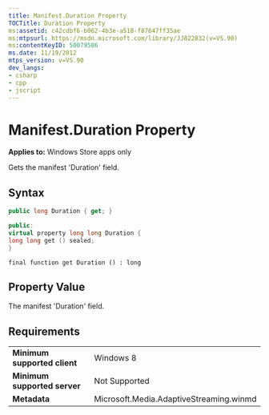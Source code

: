 ```yaml
---
title: Manifest.Duration Property
TOCTitle: Duration Property
ms:assetid: c42cdbf6-b062-4b3e-a518-f87647ff35ae
ms:mtpsurl: https://msdn.microsoft.com/library/JJ822832(v=VS.90)
ms:contentKeyID: 50079586
ms.date: 11/19/2012
mtps_version: v=VS.90
dev_langs:
- csharp
- cpp
- jscript
---
```


# Manifest.Duration Property

**Applies to:** Windows Store apps only

Gets the manifest 'Duration' field.

## Syntax

```csharp
public long Duration { get; }
```

```cpp
public:
virtual property long long Duration {
long long get () sealed;
}
```

```jscript
final function get Duration () : long
```

## Property Value

The manifest 'Duration' field.

## Requirements

|||
|--- |--- |
|**Minimum supported client**|Windows 8|
|**Minimum supported server**|Not Supported|
|**Metadata**|Microsoft.Media.AdaptiveStreaming.winmd|

